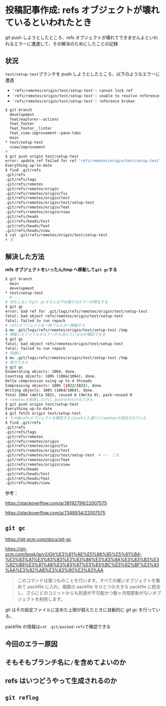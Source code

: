 # 投稿記事作成: refs オブジェクトが壊れているといわれたとき

git push しようとしたところ、refs オブジェクトが壊れてできませんよといわれるエラーに遭遇して、その解決のためにしたことの記録

## 状況

`test/setup-test`ブランチを push しようとしたところ、以下のようなエラーに遭遇

-   `'refs/remotes/origin/test/setup-test': cannot lock ref`
-   `'refs/remotes/origin/test/setup-test': unable to resolve reference`
-   `'refs/remotes/origin/test/setup-test': reference broken`

```bash
$ git branch
  development
  feat/explorer--actions
  feat_footer
  feat_footer__linter
  feat_view-improvement--pane-tabs
  main
* test/setup-test
  view/improvement
#
$ git push origin test/setup-test
error: update_ref failed for ref 'refs/remotes/origin/test/setup-test': cannot lock ref 'refs/remotes/origin/test/setup-test': unable to resolve reference 'refs/remotes/origin/test/setup-test': reference broken
Everything up-to-date
$ find .git/refs
.git/refs
.git/refs/tags
.git/refs/remotes
.git/refs/remotes/origin
.git/refs/remotes/origin/fix
.git/refs/remotes/origin/test
.git/refs/remotes/origin/test/setup-test
.git/refs/remotes/origin/feat
.git/refs/remotes/origin/view
.git/refs/heads
.git/refs/heads/test
.git/refs/heads/feat
.git/refs/heads/view
$ cat .git/refs/remotes/origin/test/setup-test
# 空
```

## 解決した方法

**refs オブジェクトをいったん/tmp へ移動して`git gc`する**

```bash
$ git branch
  main
  development
* test/setup-test
  # ...
# 何もしないでgit gcすると以下の通りのエラーが発生する
$ git gc
error: bad ref for .git/logs/refs/remotes/origin/test/setup-test
fatal: bad object refs/remotes/origin/test/setup-test
fatal: failed to run repack
# refsオブジェクトを一時フォルダへ移動する
$ mv .git/logs/refs/remotes/origin/test/setup-test /tmp
# 移動したファイルがエラーから消えているのが確認できる
$ git gc
fatal: bad object refs/remotes/origin/test/setup-test
fatal: failed to run repack
# 同様に
$ mv .git/logs/refs/remotes/origin/test/setup-test /tmp
# 実行できた
$ git gc
Enumerating objects: 1064, done.
Counting objects: 100% (1064/1064), done.
Delta compression using up to 4 threads
Compressing objects: 100% (1022/1022), done.
Writing objects: 100% (1064/1064), done.
Total 1064 (delta 583), reused 0 (delta 0), pack-reused 0
# remotesを削除したけど、pushもfetchもできた
$ git push origin test/setup-test
Everything up-to-date
$ git fetch origin test/setup-test
# その後refsオブジェクトを確認するとpushした通りにremotesが追加されていた
$ find .git/refs
.git/refs
.git/refs/tags
.git/refs/remotes
.git/refs/remotes/origin
.git/refs/remotes/origin/fix
.git/refs/remotes/origin/test
.git/refs/remotes/origin/test/setup-test  # <-- これ
.git/refs/remotes/origin/feat
.git/refs/remotes/origin/view
.git/refs/heads
.git/refs/heads/test
.git/refs/heads/feat
.git/refs/heads/view
```

参考：

https://stackoverflow.com/a/38192799/22007575

https://stackoverflow.com/a/7348934/22007575

## `git gc`

https://git-scm.com/docs/git-gc

https://git-scm.com/book/ja/v2/Git%E3%81%AE%E5%86%85%E5%81%B4-%E3%83%A1%E3%83%B3%E3%83%86%E3%83%8A%E3%83%B3%E3%82%B9%E3%81%A8%E3%83%87%E3%83%BC%E3%82%BF%E3%83%AA%E3%82%AB%E3%83%90%E3%83%AA

> このコマンドは幾つものことを行います。すべての緩いオブジェクトを集めて packfile に入れ、複数の packfile をひとつの大きな packfile に統合し、さらにどのコミットからも到達が不可能かつ数ヶ月間更新がないオブジェクトを削除します。

git はその設定ファイルに定めた上限が超えたときに自動的に git gc を行っている。

packfile の情報は`cat .git/packed-refs`で確認できる

## 今回のエラー原因

## そもそもブランチ名に`/`を含めてよいのか

## refs はいつどうやって生成されるのか

## `git reflog`
